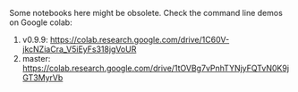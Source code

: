 Some notebooks here might be obsolete. Check the command line demos on Google colab: 
1. v0.9.9: https://colab.research.google.com/drive/1C60V-jkcNZiaCra_V5iEyFs318jgVoUR
2. master: https://colab.research.google.com/drive/1tOVBg7vPnhTYNjyFQTvN0K9jGT3MyrVb
